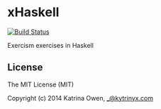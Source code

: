 # xHaskell

[![Build Status](https://travis-ci.org/exercism/xhaskell.png?branch=master)](https://travis-ci.org/exercism/xhaskell)

Exercism exercises in Haskell
## License
The MIT License (MIT)

Copyright (c) 2014 Katrina Owen, _@kytrinyx.com
